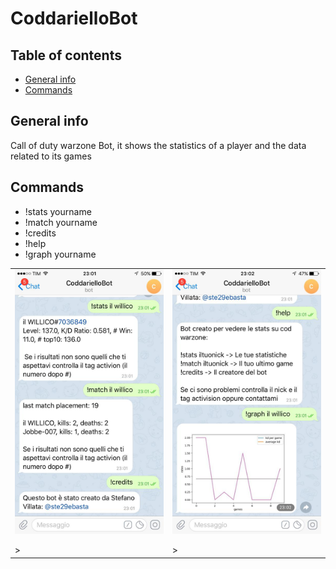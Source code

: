 # CoddarielloBot

## Table of contents
* [General info](#general-info)
* [Commands](#Commands)


## General info
Call of duty warzone Bot, it shows the statistics of a player and the data related to its games
	
## Commands
- !stats yourname
- !match yourname
- !credits
- !help
- !graph yourname

<p class="aligncenter">
<table><tr><td><img src='https://github.com/Ste29/CoddarielloBot/blob/main/img/bot1.jpg' width="240" />
</p>></td><td><img src='https://github.com/Ste29/CoddarielloBot/blob/main/img/bot2.jpg' width="240"  />
</p>></td></tr></table>
</p>

